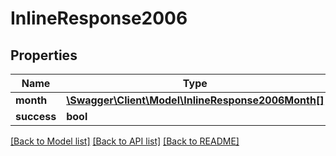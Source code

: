 # InlineResponse2006

## Properties
Name | Type | Description | Notes
------------ | ------------- | ------------- | -------------
**month** | [**\Swagger\Client\Model\InlineResponse2006Month[]**](InlineResponse2006Month.md) |  | [optional] 
**success** | **bool** |  | [optional] 

[[Back to Model list]](../../README.md#documentation-for-models) [[Back to API list]](../../README.md#documentation-for-api-endpoints) [[Back to README]](../../README.md)

